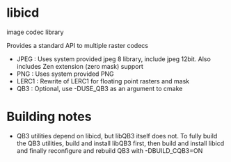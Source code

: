 # libicd
image codec library

Provides a standard API to multiple raster codecs

- JPEG  : Uses system provided jpeg 8 library, include jpeg 12bit. Also includes Zen extension (zero mask) support
- PNG   : Uses system provided PNG
- LERC1 : Rewrite of LERC1 for floating point rasters and mask
- QB3   : Optional, use -DUSE_QB3 as an argument to cmake

# Building notes
- QB3 utilities depend on libicd, but libQB3 itself does not. To fully build the QB3 utilities, build and install libQB3 first, then build and install libicd and finally reconfigure and rebuild QB3 with -DBUILD_CQB3=ON
